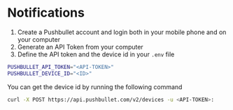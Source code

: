 # Notifications

1. Create a Pushbullet account and login both in your mobile phone and on your computer
2. Generate an API Token from your computer
3. Define the API token and the device id in your `.env` file

```bash
PUSHBULLET_API_TOKEN="<API-TOKEN>"
PUSHBULLET_DEVICE_ID="<ID>"
```

You can get the device id by running the following command

```bash
curl -X POST https://api.pushbullet.com/v2/devices -u <API-TOKEN>:
```

